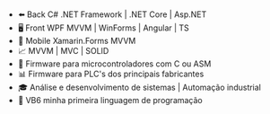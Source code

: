 - ⬅️ Back C# .NET Framework | .NET Core | Asp.NET
- 🖥️ Front WPF MVVM | WinForms | Angular | TS
- 📱  Mobile Xamarin.Forms MVVM
- 📈 MVVM | MVC | SOLID
- 🤖 Firmware para microcontroladores com C ou ASM
- 📊 Firmware para PLC's dos principais fabricantes
- 🎓 Análise e desenvolvimento de sistemas | Automação industrial
- 💜 VB6 minha primeira linguagem de programação 


<!---
diegostan/diegostan is a ✨ special ✨ repository because its `README.md` (this file) appears on your GitHub profile.
You can click the Preview link to take a look at your changes.
--->
